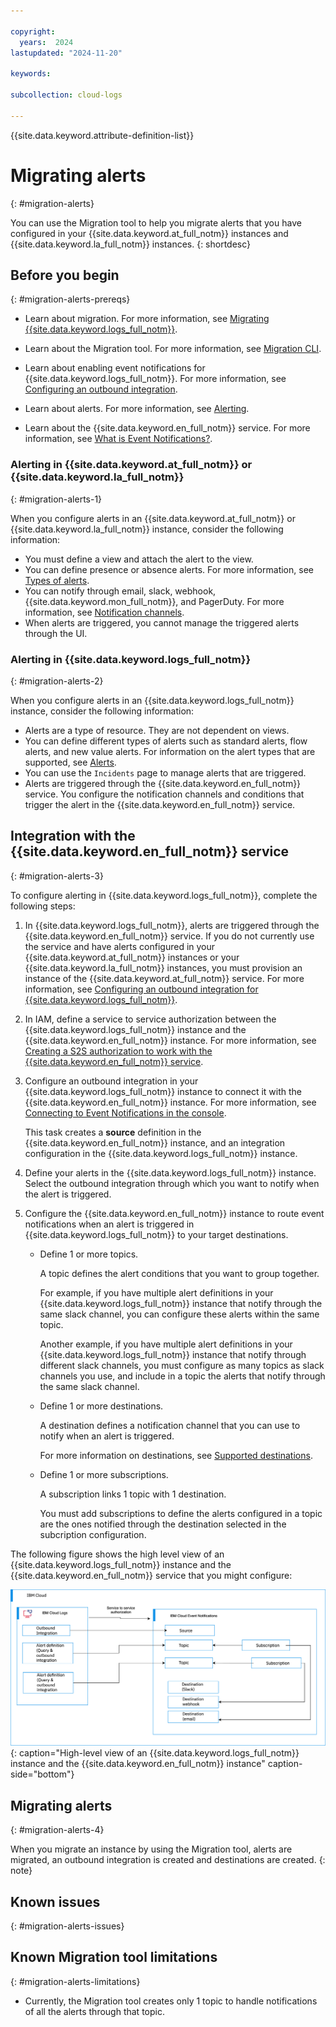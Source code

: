 ```yaml
---

copyright:
  years:  2024
lastupdated: "2024-11-20"

keywords:

subcollection: cloud-logs

---
```


{{site.data.keyword.attribute-definition-list}}



# Migrating alerts
{: #migration-alerts}

You can use the Migration tool to help you migrate alerts that you have configured in your {{site.data.keyword.at_full_notm}} instances and {{site.data.keyword.la_full_notm}} instances.
{: shortdesc}


## Before you begin
{: #migration-alerts-prereqs}

- Learn about migration. For more information, see [Migrating {{site.data.keyword.logs_full_notm}}](/docs/cloud-logs?topic=cloud-logs-migration-intro).

- Learn about the Migration tool. For more information, see [Migration CLI](/docs/cloud-logs?topic=cloud-logs-migration_cli).

- Learn about enabling event notifications for {{site.data.keyword.logs_full_notm}}. For more information, see [Configuring an outbound integration](/docs/cloud-logs?topic=cloud-logs-event-notifications-configure).

- Learn about alerts. For more information, see [Alerting](/docs/cloud-logs?topic=cloud-logs-alerts).

- Learn about the {{site.data.keyword.en_full_notm}} service. For more information, see [What is Event Notifications?](/docs/event-notifications?topic=event-notifications-en-about).



### Alerting in {{site.data.keyword.at_full_notm}} or {{site.data.keyword.la_full_notm}}
{: #migration-alerts-1}

When you configure alerts in an {{site.data.keyword.at_full_notm}} or {{site.data.keyword.la_full_notm}} instance, consider the following information:
- You must define a view and attach the alert to the view.
- You can define presence or absence alerts. For more information, see [Types of alerts](/docs/activity-tracker?topic=activity-tracker-alerts).
- You can notify through email, slack, webhook, {{site.data.keyword.mon_full_notm}}, and PagerDuty. For more information, see [Notification channels](/docs/activity-tracker?topic=activity-tracker-alerts#alerts_channels).
- When alerts are triggered, you cannot manage the triggered alerts through the UI.



### Alerting in {{site.data.keyword.logs_full_notm}}
{: #migration-alerts-2}


When you configure alerts in an {{site.data.keyword.logs_full_notm}} instance, consider the following information:
- Alerts are a type of resource. They are not dependent on views.
- You can define different types of alerts such as standard alerts, flow alerts, and new value alerts. For information on the alert types that are supported, see [Alerts](/docs/cloud-logs?topic=cloud-logs-alerts&interface=ui#alert-types).
- You can use the `Incidents` page to manage alerts that are triggered.
- Alerts are triggered through the {{site.data.keyword.en_full_notm}} service. You configure the notification channels and conditions that trigger the alert in the {{site.data.keyword.en_full_notm}} service.



## Integration with the {{site.data.keyword.en_full_notm}} service
{: #migration-alerts-3}



To configure alerting in {{site.data.keyword.logs_full_notm}}, complete the following steps:
1. In {{site.data.keyword.logs_full_notm}}, alerts are triggered through the {{site.data.keyword.en_full_notm}} service. If you do not currently use the service and have alerts configured in your {{site.data.keyword.at_full_notm}} instances or your {{site.data.keyword.la_full_notm}} instances, you must provision an instance of the {{site.data.keyword.at_full_notm}} service. For more information, see [Configuring an outbound integration for {{site.data.keyword.logs_full_notm}}](/docs/cloud-logs?topic=cloud-logs-event-notifications-configure).

2. In IAM, define a service to service authorization between the {{site.data.keyword.logs_full_notm}} instance and the {{site.data.keyword.en_full_notm}} instance. For more information, see [Creating a S2S authorization to work with the {{site.data.keyword.en_full_notm}} service](/docs/cloud-logs?topic=cloud-logs-iam-service-auth-en).

3. Configure an outbound integration in your {{site.data.keyword.logs_full_notm}} instance to connect it with the {{site.data.keyword.en_full_notm}} instance. For more information, see [Connecting to Event Notifications in the console](/docs/cloud-logs?topic=cloud-logs-event-notifications-configure).

    This task creates a **source** definition in the {{site.data.keyword.en_full_notm}} instance, and an integration configuration in the {{site.data.keyword.logs_full_notm}} instance.

4. Define your alerts in the {{site.data.keyword.logs_full_notm}} instance. Select the outbound integration through which you want to notify when the alert is triggered.

5. Configure the {{site.data.keyword.en_full_notm}} instance to route event notifications when an alert is triggered in {{site.data.keyword.logs_full_notm}} to your target destinations.

    - Define 1 or more topics.

        A topic defines the alert conditions that you want to group together.

        For example, if you have multiple alert definitions in your {{site.data.keyword.logs_full_notm}} instance that notify through the same slack channel, you can configure these alerts within the same topic.

        Another example, if you have multiple alert definitions in your {{site.data.keyword.logs_full_notm}} instance that notify through different slack channels, you must configure as many topics as slack channels you use, and include in a topic the alerts that notify through the same slack channel.

    - Define 1 or more destinations.

        A destination defines a notification channel that you can use to notify when an alert is triggered.

        For more information on destinations, see [Supported destinations](/docs/event-notifications?topic=event-notifications-en-destination).

    - Define 1 or more subscriptions.

        A subscription links 1 topic with 1 destination.

        You must add subscriptions to define the alerts configured in a topic are the ones notified through the destination selected in the subcription configuration.


The following figure shows the high level view of an {{site.data.keyword.logs_full_notm}} instance and the {{site.data.keyword.en_full_notm}} service that you might configure:

![High-level view of an {{site.data.keyword.logs_full_notm}} instance and the {{site.data.keyword.en_full_notm}} instance](/images/alerts-cl-en-integration.svg "High-level view of an {{site.data.keyword.logs_full_notm}} instance and the {{site.data.keyword.en_full_notm}} instance"){: caption="High-level view of an {{site.data.keyword.logs_full_notm}} instance and the {{site.data.keyword.en_full_notm}} instance" caption-side="bottom"}



## Migrating alerts
{: #migration-alerts-4}

When you migrate an instance by using the Migration tool, alerts are migrated, an outbound integration is created and destinations are created.
{: note}



## Known issues
{: #migration-alerts-issues}



## Known Migration tool limitations
{: #migration-alerts-limitations}

- Currently, the Migration tool creates only 1 topic to handle notifications of all the alerts through that topic.
